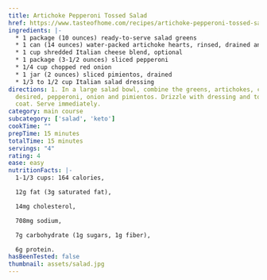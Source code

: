 ```yaml
---
title: Artichoke Pepperoni Tossed Salad
href: https://www.tasteofhome.com/recipes/artichoke-pepperoni-tossed-salad/
ingredients: |-
  * 1 package (10 ounces) ready-to-serve salad greens
  * 1 can (14 ounces) water-packed artichoke hearts, rinsed, drained and chopped
  * 1 cup shredded Italian cheese blend, optional
  * 1 package (3-1/2 ounces) sliced pepperoni
  * 1/4 cup chopped red onion
  * 1 jar (2 ounces) sliced pimientos, drained
  * 1/3 to 1/2 cup Italian salad dressing
directions: 1. In a large salad bowl, combine the greens, artichokes, cheese if
  desired, pepperoni, onion and pimientos. Drizzle with dressing and toss to
  coat. Serve immediately.
category: main course
subcategory: ['salad', 'keto']
cookTime: ""
prepTime: 15 minutes
totalTime: 15 minutes
servings: "4"
rating: 4
ease: easy
nutritionFacts: |-
  1-1/3 cups: 164 calories, 

  12g fat (3g saturated fat), 

  14mg cholesterol, 

  708mg sodium, 

  7g carbohydrate (1g sugars, 1g fiber), 

  6g protein.
hasBeenTested: false
thumbnail: assets/salad.jpg
---
```

